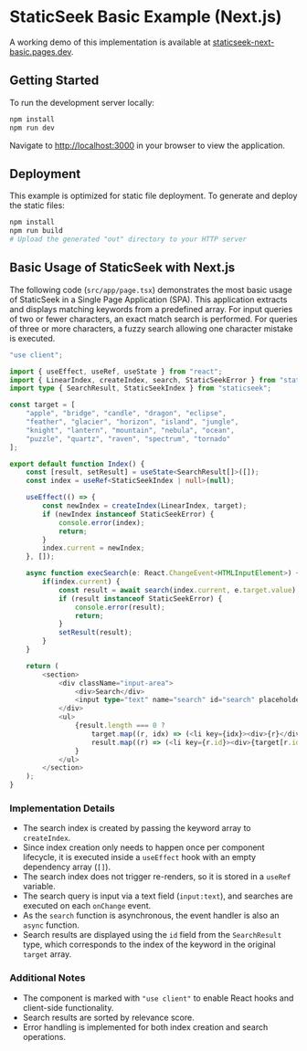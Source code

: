 # StaticSeek Basic Example (Next.js)

A working demo of this implementation is available at [staticseek-next-basic.pages.dev](https://staticseek-next-basic.pages.dev/).

## Getting Started

To run the development server locally:

```bash
npm install
npm run dev
```

Navigate to [http://localhost:3000](http://localhost:3000) in your browser to view the application.

## Deployment

This example is optimized for static file deployment. To generate and deploy the static files:

```bash
npm install
npm run build
# Upload the generated "out" directory to your HTTP server
```

## Basic Usage of StaticSeek with Next.js

The following code (`src/app/page.tsx`) demonstrates the most basic usage of StaticSeek in a Single Page Application (SPA).
This application extracts and displays matching keywords from a predefined array.
For input queries of two or fewer characters, an exact match search is performed. For queries of three or more characters, a fuzzy search allowing one character mistake is executed.

```typescript
"use client";

import { useEffect, useRef, useState } from "react";
import { LinearIndex, createIndex, search, StaticSeekError } from "staticseek";
import type { SearchResult, StaticSeekIndex } from "staticseek";

const target = [
    "apple", "bridge", "candle", "dragon", "eclipse",
    "feather", "glacier", "horizon", "island", "jungle",
    "knight", "lantern", "mountain", "nebula", "ocean",
    "puzzle", "quartz", "raven", "spectrum", "tornado"
];

export default function Index() {
    const [result, setResult] = useState<SearchResult[]>([]);
    const index = useRef<StaticSeekIndex | null>(null);

    useEffect(() => {
        const newIndex = createIndex(LinearIndex, target);
        if (newIndex instanceof StaticSeekError) {
            console.error(index);
            return;
        }
        index.current = newIndex;
    }, []);

    async function execSearch(e: React.ChangeEvent<HTMLInputElement>) {
        if(index.current) {                
            const result = await search(index.current, e.target.value);
            if (result instanceof StaticSeekError) {
                console.error(result);
                return;
            }
            setResult(result);
        }
    }

    return (
        <section>
            <div className="input-area">
                <div>Search</div>
                <input type="text" name="search" id="search" placeholder="Enter a keyword" onChange={execSearch} />
            </div>
            <ul>
                {result.length === 0 ?  
                    target.map((r, idx) => (<li key={idx}><div>{r}</div></li>)) :
                    result.map((r) => (<li key={r.id}><div>{target[r.id]}</div></li>))
                }
            </ul>
        </section>
    );
}
```

### Implementation Details

- The search index is created by passing the keyword array to `createIndex`.
- Since index creation only needs to happen once per component lifecycle, it is executed inside a `useEffect` hook with an empty dependency array (`[]`).
- The search index does not trigger re-renders, so it is stored in a `useRef` variable.
- The search query is input via a text field (`input:text`), and searches are executed on each `onChange` event.
- As the `search` function is asynchronous, the event handler is also an `async` function.
- Search results are displayed using the `id` field from the `SearchResult` type, which corresponds to the index of the keyword in the original `target` array.

### Additional Notes

- The component is marked with `"use client"` to enable React hooks and client-side functionality.
- Search results are sorted by relevance score.
- Error handling is implemented for both index creation and search operations.
